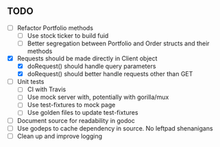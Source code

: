 ## TODO
* [ ] Refactor Portfolio methods
  * [ ] Use stock ticker to build fuid
  * [ ] Better segregation between Portfolio and Order structs and their methods
* [x] Requests should be made directly in Client object
  * [x] doRequest() should handle query parameters
  * [x] doRequest() should better handle requests other than GET
* [ ] Unit tests
  * [ ] CI with Travis
  * [ ] Use mock server with, potentially with gorilla/mux
  * [ ] Use test-fixtures to mock page
  * [ ] Use golden files to update test-fixtures
* [ ] Document source for readability in godoc
* [ ] Use godeps to cache dependency in source. No leftpad shenanigans
* [ ] Clean up  and improve logging

